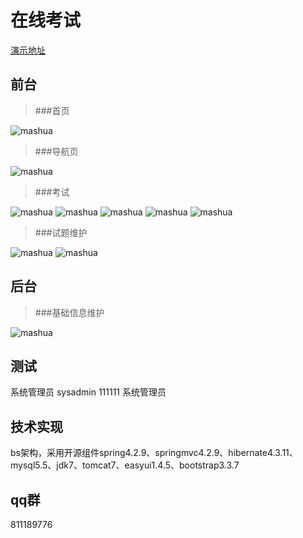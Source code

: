 # 在线考试
[演示地址](http://39.106.131.49)

## 前台

> ###首页 
> 
![mashua](https://images.gitee.com/uploads/images/2019/0303/211723_1353b675_393390.png)

> ###导航页
>
![mashua](https://images.gitee.com/uploads/images/2019/0303/211723_5ee7b715_393390.png)
> ###考试
>
![mashua](https://images.gitee.com/uploads/images/2019/0303/211724_c3158337_393390.png)
![mashua](https://images.gitee.com/uploads/images/2019/0303/211724_5a6d4205_393390.png)
![mashua](https://images.gitee.com/uploads/images/2019/0303/211724_d8ca9533_393390.png)
![mashua](https://images.gitee.com/uploads/images/2019/0303/211724_55497637_393390.png)
![mashua](https://images.gitee.com/uploads/images/2019/0303/211724_7f25b308_393390.png)
> ###试题维护
>
![mashua](https://images.gitee.com/uploads/images/2019/0303/211725_fc17e18f_393390.png)
![mashua](https://images.gitee.com/uploads/images/2019/0816/095158_81637199_393390.png)

## 后台

> ###基础信息维护
> 
![mashua](https://images.gitee.com/uploads/images/2019/0816/095447_6c4d357c_393390.png)


## 测试
系统管理员	sysadmin	111111	系统管理员

## 技术实现

bs架构，采用开源组件spring4.2.9、springmvc4.2.9、hibernate4.3.11、mysql5.5、jdk7、tomcat7、easyui1.4.5、bootstrap3.3.7

## qq群

811189776